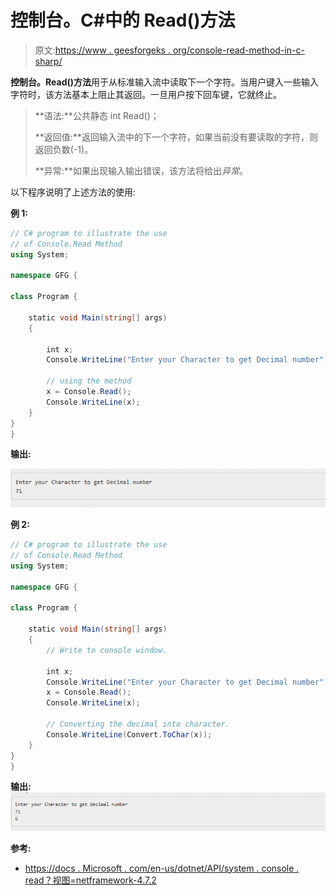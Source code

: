 # 控制台。C#中的 Read()方法

> 原文:[https://www . geesforgeks . org/console-read-method-in-c-sharp/](https://www.geeksforgeeks.org/console-read-method-in-c-sharp/)

**控制台。Read()方法**用于从标准输入流中读取下一个字符。当用户键入一些输入字符时，该方法基本上阻止其返回。一旦用户按下回车键，它就终止。

> **语法:**公共静态 int Read()；
> 
> **返回值:**返回输入流中的下一个字符，如果当前没有要读取的字符，则返回负数(-1)。
> 
> **异常:**如果出现输入输出错误，该方法将给出*异常*。

以下程序说明了上述方法的使用:

**例 1:**

```cs
// C# program to illustrate the use
// of Console.Read Method
using System;

namespace GFG {

class Program {

    static void Main(string[] args)
    {

        int x;
        Console.WriteLine("Enter your Character to get Decimal number");

        // using the method
        x = Console.Read();
        Console.WriteLine(x);
    }
}
}
```

**输出:**

![](img/80eb66f891b34d5a4609647ce49a7e9a.png)

**例 2:**

```cs
// C# program to illustrate the use
// of Console.Read Method
using System;

namespace GFG {

class Program {

    static void Main(string[] args)
    {
        // Write to console window.

        int x;
        Console.WriteLine("Enter your Character to get Decimal number");
        x = Console.Read();
        Console.WriteLine(x);

        // Converting the decimal into character.
        Console.WriteLine(Convert.ToChar(x));
    }
}
}
```

**输出:**
![](img/2766f8377e085a66399d04d4d78a5655.png)

**参考:**

*   [https://docs . Microsoft . com/en-us/dotnet/API/system . console . read？视图=netframework-4.7.2](https://docs.microsoft.com/en-us/dotnet/api/system.console.read?view=netframework-4.7.2)